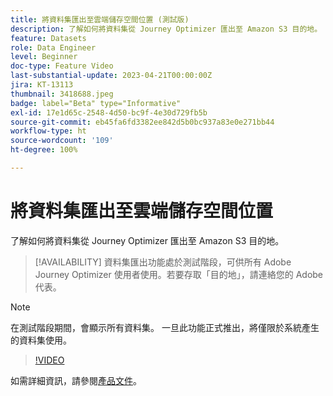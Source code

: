 ```yaml
---
title: 將資料集匯出至雲端儲存空間位置 (測試版)
description: 了解如何將資料集從 Journey Optimizer 匯出至 Amazon S3 目的地。
feature: Datasets
role: Data Engineer
level: Beginner
doc-type: Feature Video
last-substantial-update: 2023-04-21T00:00:00Z
jira: KT-13113
thumbnail: 3418688.jpeg
badge: label="Beta" type="Informative"
exl-id: 17e1d65c-2548-4d50-bc9f-4e30d729fb5b
source-git-commit: eb45fa6fd3382ee842d5b0bc937a83e0e271bb44
workflow-type: ht
source-wordcount: '109'
ht-degree: 100%

---
```


# 將資料集匯出至雲端儲存空間位置

了解如何將資料集從 Journey Optimizer 匯出至 Amazon S3 目的地。

>[!AVAILABILITY]
>資料集匯出功能處於測試階段，可供所有 Adobe Journey Optimizer 使用者使用。若要存取「目的地」，請連絡您的 Adobe 代表。

>[!NOTE]
>在測試階段期間，會顯示所有資料集。 一旦此功能正式推出，將僅限於系統產生的資料集使用。

>[!VIDEO](https://video.tv.adobe.com/v/3418688/?quality=12&learn=on)

如需詳細資訊，請參閱[產品文件](https://experienceleague.adobe.com/docs/journey-optimizer/using/data-management/datasets/export-datasets.html?lang=zh-Hant)。

